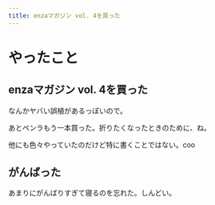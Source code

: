 ```yaml
---
title: enzaマガジン vol. 4を買った
---
```


# やったこと

## enzaマガジン vol. 4を買った

なんかヤバい誤植があるっぽいので。

あとペンラもう一本買った。折りたくなったときのために、ね。

他にも色々やっていたのだけど特に書くことではない。coo

## がんばった

あまりにがんばりすぎて寝るのを忘れた。しんどい。
